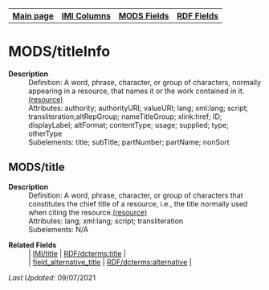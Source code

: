 <!DOCTYPE html>
<html>

<body>
<table style="width:100%">
  <tr>
    <th><a href="index.md">Main page</a></th>
	<th><a href="IMI.md">IMI Columns</a></th>
    <th><a href="MODS.md">MODS Fields</a></th>
    <th><a href="RDF.md">RDF Fields</a></th>
  </tr>
</table>



<h1>MODS/titleInfo</h1>
<dl>
  <dt><b>Description</b></dt>
  <dd>Definition: A word, phrase, character, or group of characters, normally appearing in a resource, that names it or the work contained in it.<a href="https://www.loc.gov/standards/mods/userguide/titleinfo.html">(resource)</a></dd>
  <dd>Attributes: authority; authorityURI; valueURI; lang; xml:lang; script; transliteration;altRepGroup; nameTitleGroup; xlink:href; ID; displayLabel; altFormat; contentType; usage; supplied; type; otherType</dd>
  <dd>Subelements: title; subTitle; partNumber; partName; nonSort</dd>
</dl>
<h2>MODS/title</h2>
<dl>
  <dt><b>Description</b></dt>
  <dd>Definition: A word, phrase, character, or group of characters that constitutes the chief title of a resource, i.e., the title normally used when citing the resource.<a href="https://www.loc.gov/standards/mods/userguide/titleinfo.html#title">(resource)</a></dd>
  <dd>Attributes: lang; xml:lang; script; transliteration</dd>
  <dd>Subelements: N/A</dd>
</dl>
<dl>
	<dt><b>Related Fields</b></dt>
		<dd>| <a href="title.md">IMI/title</a> | <a href="rdf.dcterms.title.md">RDF/dcterms:title</a> | </dd>
		<dd>| <a href="field_alternative_title.md">field_alternative_title</a> | <a href="rdf.dcterms.alternative.md">RDF/dcterms:alternative</a> | </dd>

</dl>
<p><i>Last Updated: </i>09/07/2021</p>
</body>
</html>